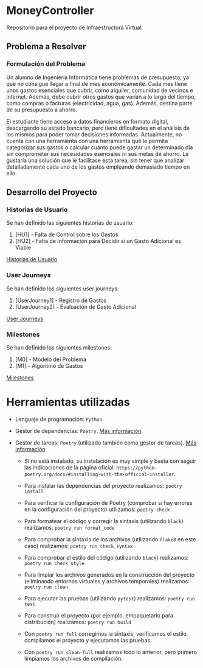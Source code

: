 # MoneyController
Repositorio para el proyecto de Infraestructura Virtual.

## Problema a Resolver
### Formulación del Problema 
Un alumno de Ingeniería Informática tiene problemas de presupuesto, ya que no consigue llegar a final de mes económicamente. Cada mes tiene unos gastos esenciales que cubrir, como alquiler, comunidad de vecinos e internet. Además, debe cubrir otros gastos que varían a lo largo del tiempo, como compras o facturas (electricidad, agua, gas). Además, destina parte de su presupuesto a ahorro. 

El estudiante tiene acceso a datos financieros en formato digital, descargando su estado bancario, pero tiene dificultades en el análisis de los mismos para poder tomar decisiones informadas. Actualmente, no cuenta con una herramienta con una herramienta que le permita categorizar sus gastos o calcular cuánto puede gastar un determinado día sin comprometer sus necesidades esenciales ni sus metas de ahorro. Le gustaría una solución que le facilitase esta tarea, sin tener que analizar detalladamente cada uno de los gastos empleando demasiado tiempo en ello.  

## Desarrollo del Proyecto
### Historias de Usuario
Se han definido las siguientes historias de usuario: 
1. [HU1] - Falta de Control sobre los Gastos  
2. [HU2] - Falta de Información para Decidir si un Gasto Adicional es Viable

[Historias de Usuario](/docs/historias_usuario.md)  

### User Journeys
Se han definido los siguientes user journeys:
1. [UserJourney1] - Registro de Gastos  
3. [UserJourney2] - Evaluación de Gasto Adicional  

[User Journeys](/docs/user_journeys.md)  

### Milestones
Se han definido los siguientes milestones:
1. [M0] - Modelo del Problema
2. [M1] - Algoritmo de Gastos 

[Milestones](/docs/milestones.md)  

# Herramientas utilizadas

- Lenguaje de programación: `Python`

- Gestor de dependencias: `Poetry`. [Más información](/docs/gestor_dependencias.md)

- Gestor de tareas: `Poetry` (utilizado también como gestor de tareas). [Más información](/docs/gestor_tareas.md)
    - Si no está instalado, su instalación es muy simple y basta con seguir las indicaciones de la página oficial: `https://python-poetry.org/docs/#installing-with-the-official-installer`.  
    
    - Para instalar las dependencias del proyecto realizamos:
    `poetry install`

    - Para verificar la configuración de Poetry (comprobar si hay errores en la configuración del proyecto) utilizamos:
    `poetry check`

    - Para formatear el código y corregir la sintaxis (utilizando `black`) realizamos:
    `poetry run format_code`

    - Para comprobar la sintaxis de los archivos (utilizando `flake8` en este caso) realizamos:
    `poetry run check_syntax`

    - Para comprobar el estilo del código (utilizando `black`) realizamos:
    `poetry run check_style`

    - Para limpiar los archivos generados en la construcción del proyecto (eliminando entornos virtuales y archivos temporales) realizamos:
    `poetry run clean`

    - Para ejecutar las pruebas (utilizando `pytest`) realizamos:
    `poetry run test`

    - Para construir el proyecto (por ejemplo, empaquetarlo para distribución) realizamos:
    `poetry run build`

    - Con `poetry run full` corregimos la sintaxis, verificamos el estilo, compilamos el proyecto y ejecutamos las pruebas.

    - Con `poetry run clean-full` realizamos todo lo anterior, pero primero limpiamos los archivos de compilación.
